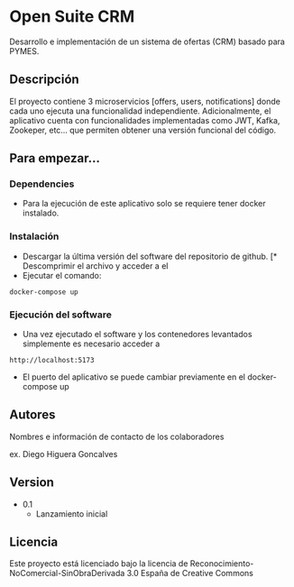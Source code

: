 # Open Suite CRM

Desarrollo e implementación de un sistema de ofertas (CRM) basado para PYMES.

## Descripción

El proyecto contiene 3 microservicios [offers, users, notifications] donde cada uno ejecuta una funcionalidad independiente. Adicionalmente, el aplicativo cuenta con funcionalidades implementadas como JWT, Kafka, Zookeper, etc… que permiten obtener una versión funcional del código.

## Para empezar...

### Dependencies

* Para la ejecución de este aplicativo solo se requiere tener docker instalado.

### Instalación

* Descargar la última versión del software del repositorio de github.
[* Descomprimir el archivo y acceder a el
* Ejecutar el comando:
```
docker-compose up

```

### Ejecución del software

* Una vez ejecutado el software y los contenedores levantados simplemente es necesario acceder a 
```
http://localhost:5173
```
* El puerto del aplicativo se puede cambiar previamente en el docker-compose up
  
## Autores

Nombres e información de contacto de los colaboradores

ex. Diego Higuera Goncalves

## Version

* 0.1
    * Lanzamiento inicial

## Licencia

Este proyecto está licenciado bajo la licencia de Reconocimiento-NoComercial-SinObraDerivada 3.0 España de Creative Commons


